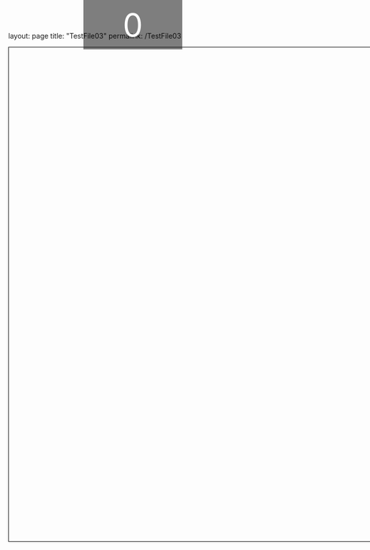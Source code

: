 layout: page
title: "TestFile03"
permalink: /TestFile03

<!DOCTYPE html>
<html>
<head>
  <title>Balloon Game</title>
  <style>
    #game-container {
      position: relative;
      width: 1000px;
      height: 1000px;
      border: 1px solid black;
      overflow: hidden;
    }

    .balloon {
      position: absolute;
      width: 80px;
      height: 80px;
      background: radial-gradient(circle, #FFB3BA, #FF7171);
      border-radius: 50%;
      cursor: pointer;
      animation: bumb 0.2s infinite alternate;
      transform-origin: center;
      overflow: hidden;
    }

    @keyframes bumb {
      0% { transform: scale(1); }
      50% { transform: scale(1.1); }
      100% { transform: scale(1); }
    }

    .balloon::before {
      content: "";
      position: absolute;
      top: 50%;
      left: 0;
      width: 100%;
      height: 2px;
      background-color: #000;
      border-radius: 50%;
      transform: translateY(-50%);
    }

    .score-container {
      position: fixed;
      top: 0;
      left: 50%;
      transform: translateX(-50%);
      width: 200px;
      height: 100px;
      background-color: rgba(0, 0, 0, 0.5);
      color: #fff;
      font-size: 64px;
      display: flex;
      justify-content: center;
      align-items: center;
    }
  </style>
</head>
<body>
  <div id="game-container"></div>
  <div class="score-container" id="score-container">0</div>

  <script>
    document.addEventListener('DOMContentLoaded', () => {
      const gameContainer = document.getElementById('game-container');
      const scoreContainer = document.getElementById('score-container');
      let score = 0;

      function createBalloon() {
        const balloon = document.createElement('div');
        balloon.className = 'balloon';
        balloon.style.top = '1000px';
        balloon.style.left = `${getRandomPosition()}px`;
        balloon.style.backgroundColor = getRandomColor();

        balloon.addEventListener('mouseover', () => {
          balloon.style.display = 'none';
          score++;
          updateScore();
        });

        gameContainer.appendChild(balloon);

        const flyInterval = setInterval(() => {
          const currentTop = parseInt(balloon.style.top);
          if (currentTop <= 0) {
            clearInterval(flyInterval);
            balloon.remove();
            updateScore();
          } else {
            balloon.style.top = `${currentTop - getRandomSpeed()}px`;
          }
        }, 20);
      }

      function getRandomPosition() {
        return Math.floor(Math.random() * (gameContainer.offsetWidth - 80));
      }

      function getRandomSpeed() {
        return Math.floor(Math.random() * 5) + 1;
      }

      function getRandomColor() {
        const colors = ['#FFB3BA', '#FF7171', '#FFFFBA', '#A0C8FF', '#C8A0FF', '#BAFFBA'];
        return colors[Math.floor(Math.random() * colors.length)];
      }

      function updateScore() {
        scoreContainer.textContent = score;
      }

      setInterval(createBalloon, 1000);
    });
  </script>
</body>
</html>

